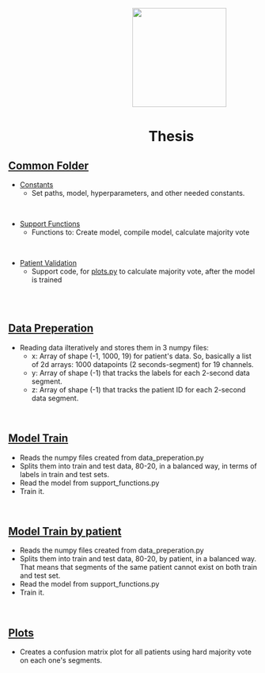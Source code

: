 &emsp; &emsp; &emsp; &emsp; &emsp; &emsp; &emsp; &emsp; &emsp; &emsp; &emsp; &emsp; &emsp; &emsp; <img src="https://i.imgur.com/UwbMboU.png" width="190" height="200">

# &emsp;&emsp; &emsp; &emsp; &emsp; &emsp; &emsp; &emsp; &nbsp; Thesis

## <a href="https://github.com/Ggkenios/thesis/tree/main/common">Common Folder</a> <br>
* <a href="https://github.com/Ggkenios/thesis/blob/main/common/constants.py">Constants</a> <br>
   - Set paths, model, hyperparameters, and other needed constants.
<br>

* <a href="https://github.com/Ggkenios/thesis/blob/main/common/support_functions.py">Support Functions</a> <br>
   - Functions to: Create model, compile model, calculate majority vote
<br>

* <a href="https://github.com/Ggkenios/thesis/blob/main/common/patient_validation.py">Patient Validation</a> <br>
   - Support code, for <a href="https://github.com/Ggkenios/thesis/blob/main/plots.py">plots.py</a> to calculate majority vote, after the model is trained
<br>
<br>

## <a href="https://github.com/Ggkenios/thesis/blob/main/data_preperation.py">Data Preperation</a> <br>
   * Reading data ilteratively and stores them in 3 numpy files: <br>
     - x: Array of shape (-1, 1000, 19) for patient's data. So, basically a list of 2d arrays: 1000 datapoints (2 seconds-segment) for 19 channels. <br>
     - y: Array of shape (-1) that tracks the labels for each 2-second data segment. <br>
     - z: Array of shape (-1) that tracks the patient ID for each 2-second data segment. <br>

<br>

## <a href="https://github.com/Ggkenios/thesis/blob/main/model_train.py">Model Train</a> <br>
   - Reads the numpy files created from data_preperation.py <br>
   - Splits them into train and test data, 80-20, in a balanced way, in terms of labels in train and test sets. <br>
   - Read the model from support_functions.py <br>
   - Train it. <br>
   
<br>

## <a href="https://github.com/Ggkenios/thesis/blob/main/model_train_by_patient.py">Model Train by patient</a> <br>
   - Reads the numpy files created from data_preperation.py <br>
   - Splits them into train and test data, 80-20, by patient, in a balanced way. That means that segments of the same patient cannot exist on both train and test set. <br>
   - Read the model from support_functions.py <br>
   - Train it. <br>
   
<br>

## <a href="https://github.com/Ggkenios/thesis/blob/main/plots.py">Plots</a> <br>
   - Creates a confusion matrix plot for all patients using hard majority vote on each one's segments.

<br>
